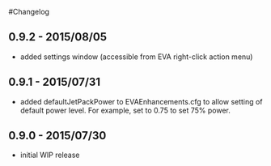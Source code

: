 #Changelog

## 0.9.2 - 2015/08/05
- added settings window (accessible from EVA right-click action menu)

## 0.9.1 - 2015/07/31
- added defaultJetPackPower to EVAEnhancements.cfg to allow setting of default power level.  For example, set to 0.75 to set 75% power.

## 0.9.0 - 2015/07/30
- initial WIP release